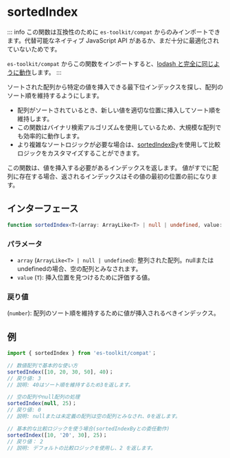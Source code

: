 # sortedIndex

::: info
この関数は互換性のために `es-toolkit/compat` からのみインポートできます。代替可能なネイティブ JavaScript API があるか、まだ十分に最適化されていないためです。

`es-toolkit/compat` からこの関数をインポートすると、[lodash と完全に同じように動作](../../../compatibility.md)します。
:::

ソートされた配列から特定の値を挿入できる最下位インデックスを探し、配列のソート順を維持するようにします。

- 配列がソートされているとき、新しい値を適切な位置に挿入してソート順を維持します。
- この関数はバイナリ検索アルゴリズムを使用しているため、大規模な配列でも効率的に動作します。
- より複雑なソートロジックが必要な場合は、[sortedIndexBy](./sortedIndexBy.md)を使用して比較ロジックをカスタマイズすることができます。

この関数は、値を挿入する必要があるインデックスを返します。
値がすでに配列に存在する場合、返されるインデックスはその値の最初の位置の前になります。

## インターフェース

```typescript
function sortedIndex<T>(array: ArrayLike<T> | null | undefined, value: T): number;
```

### パラメータ

- `array` (`ArrayLike<T> | null | undefined`): 整列された配列。nullまたはundefinedの場合、空の配列とみなされます。
- `value` (`T`): 挿入位置を見つけるために評価する値。

### 戻り値

(`number`): 配列のソート順を維持するために値が挿入されるべきインデックス。

## 例

```typescript
import { sortedIndex } from 'es-toolkit/compat'；

// 数値配列で基本的な使い方
sortedIndex([10, 20, 30, 50], 40)；
// 戻り値: 3
// 説明: 40はソート順を維持するため3を返します。

// 空の配列やnull配列の処理
sortedIndex(null, 25)；
// 戻り値: 0
// 説明: nullまたは未定義の配列は空の配列とみなされ、0を返します。

// 基本的な比較ロジックを使う場合(sortedIndexByとの委任動作)
sortedIndex([10, '20', 30], 25)；
// 戻り値： 2
// 説明: デフォルトの比較ロジックを使用し、2 を返します。
```
